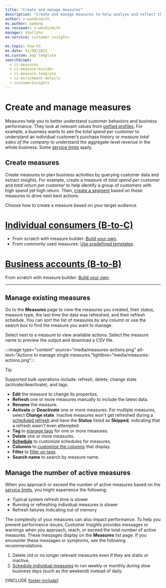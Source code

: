 ```yaml
---
title: "Create and manage measures"
description: "Create and manage measures to help analyze and reflect the performance of your business."
author: v-wendysmith
ms.author: wameng
ms.reviewer: v-wendysmith
manager: shellyha
ms.service: customer-insights

ms.topic: how-to
ms.date: 01/09/2023
ms.custom: bap-template
searchScope: 
  - ci-measures
  - ci-measure-builder
  - ci-measure-template
  - ci-enrichment-details
  - customerInsights
---
```


# Create and manage measures

Measures help you to better understand customer behaviors and business performance. They look at relevant values from [unified profiles](data-unification.md). For example, a business wants to see the *total spend per customer* to understand an individual customer’s purchase history or measure *total sales of the company* to understand the aggregate-level revenue in the whole business. Some [service limits](/dynamics365/customer-insights/service-limits) apply.

## Create measures

Create measures to plan business activities by querying customer data and extract insights. For example, create a measure of *total spend per customer* and *total return per customer* to help identify a group of customers with high spend yet high return. Then, [create a segment](segments.md) based on these measures to drive next best actions.

Choose how to create a measure based on your target audience.

# [Individual consumers (B-to-C)](#tab/b2c)

- From scratch with measure builder: [Build your own](measure-builder.md).
- From commonly used measures: [Use predefined templates](measure-templates.md).

# [Business accounts (B-to-B)](#tab/b2b)

From scratch with measure builder: [Build your own](measure-builder.md).

---

## Manage existing measures

Go to the **Measures** page to view the measures you created, their status, measure type, the last time the data was refreshed, and their refresh schedule. You can sort the list of measures by any column or use the search box to find the measure you want to manage.

Select next to a measure to view available actions. Select the measure name to preview the output and download a CSV file.

:::image type="content" source="media/measures-actions.png" alt-text="Actions to manage single measures."lightbox="media/measures-actions.png":::

> [!TIP]
> Supported bulk operations include: refresh, delete, change state (activate/deactivate), and tags.

- **Edit** the measure to change its properties.
- **Refresh** one or more measures manually to include the latest data.
- **Rename** the measure.
- **Activate** or **Deactivate** one or more measures. For multiple measures, select **Change state**. Inactive measures won't get refreshed during a [scheduled refresh](schedule-refresh.md) and have the **Status** listed as **Skipped**, indicating that a refresh wasn't even attempted.
- **Tag** to [manage tags](work-with-tags-columns.md#manage-tags) for one or more measures.
- **Delete** one or more measures.
- [**Schedule**](measures-schedule.md) to customize schedules for measures.
- **Columns** to [customize the columns](work-with-tags-columns.md#customize-columns) that display.
- **Filter** to [filter on tags](work-with-tags-columns.md#filter-on-tags).
- **Search name** to search by measure name.

## Manage the number of active measures

When you approach or exceed the number of active measures based on the [service limits](service-limits.md), you might experience the following:

- Typical system refresh time is slower
- Running or refreshing individual measures is slower
- Refresh failures indicating out of memory

The complexity of your measures can also impact performance. To help you prevent performance issues, Customer Insights provides messages or warnings when you approach, reach, or exceed the total number of active measures. These messages display on the **Measures** list page. If you encounter these messages or symptoms, see the following recommendations.

1. Delete old or no longer relevant measures even if they are static or inactive.
1. [Schedule individual measures](measures-schedule.md) to run weekly or monthly during slow business days (such as the weekend) instead of daily.


[!INCLUDE [footer-include](includes/footer-banner.md)]
